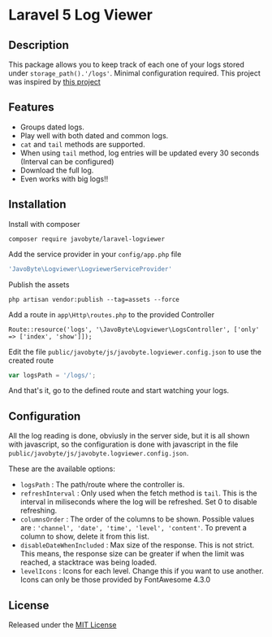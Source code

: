 # Laravel 5 Log Viewer

## Description

This package allows you to keep track of each one of your logs stored under `storage_path().'/logs'`. Minimal configuration required. This project was inspired by [this project](https://github.com/rap2hpoutre/laravel-log-viewer)

## Features

* Groups dated logs.
* Play well with both dated and common logs.
* `cat` and `tail` methods are supported. 
* When using `tail` method, log entries will be updated every 30 seconds (Interval can be configured)
* Download the full log.
* Even works with big logs!!

## Installation

Install with composer
```
composer require javobyte/laravel-logviewer
```

Add the service provider in your `config/app.php` file
```php
'JavoByte\Logviewer\LogviewerServiceProvider'
```

Publish the assets
```
php artisan vendor:publish --tag=assets --force
```

Add a route in `app\Http\routes.php` to the provided Controller
```
Route::resource('logs', '\JavoByte\Logviewer\LogsController', ['only' => ['index', 'show']]);
```

Edit the file `public/javobyte/js/javobyte.logviewer.config.json` to use the created route
```javascript
var logsPath = '/logs/';
```

And that's it, go to the defined route and start watching your logs.

## Configuration

All the log reading is done, obviusly in the server side, but it is all shown with javascript, so the configuration is done with javascript in the file `public/javobyte/js/javobyte.logviewer.config.json`.

These are the available options:

* `logsPath` : The path/route where the controller is.
* `refreshInterval` : Only used when the fetch method is `tail`. This is the interval in miliseconds where the log will be refreshed. Set 0 to disable refreshing.
* `columnsOrder` : The order of the columns to be shown. Possible values are : `'channel', 'date', 'time', 'level', 'content'`. To prevent a column to show, delete it from this list.
* `disableDateWhenIncluded` : Max size of the response. This is not strict. This means, the response size can be greater if when the limit was reached, a stacktrace was being loaded.
* `levelIcons` : Icons for each level. Change this if you want to use another. Icons can only be those provided by FontAwesome 4.3.0

## License

Released under the [MIT License](http://opensource.org/licenses/MIT)